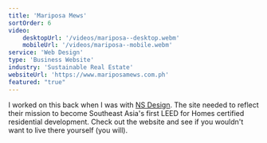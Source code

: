 ```yaml
---
title: 'Mariposa Mews'
sortOrder: 6
video:
    desktopUrl: '/videos/mariposa--desktop.webm'
    mobileUrl: '/videos/mariposa--mobile.webm'
service: 'Web Design'
type: 'Business Website'
industry: 'Sustainable Real Estate'
websiteUrl: 'https://www.mariposamews.com.ph'
featured: "true"
---
```


I worked on this back when I was with <a href="https://www.instagram.com/nsdesign.ph/" target="_blank">NS Design</a>. The site needed to reflect their mission to become Southeast Asia's first LEED for Homes certified residential development. Check out the website and see if you wouldn't want to live there yourself (you will).